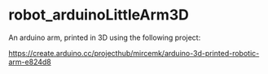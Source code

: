 # robot_arduinoLittleArm3D

An arduino arm, printed in 3D using the following project: 

https://create.arduino.cc/projecthub/mircemk/arduino-3d-printed-robotic-arm-e824d8
